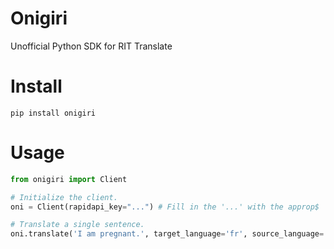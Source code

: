 # Onigiri

Unofficial Python SDK for RIT Translate


Install
====


```
pip install onigiri
```

Usage
====

```python
from onigiri import Client

# Initialize the client.
oni = Client(rapidapi_key="...") # Fill in the '...' with the approp$

# Translate a single sentence.
oni.translate('I am pregnant.', target_language='fr', source_language='en')
```
